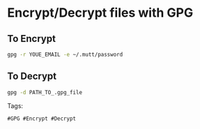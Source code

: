 # Encrypt/Decrypt files with GPG

## To Encrypt
```bash
gpg -r YOUE_EMAIL -e ~/.mutt/password
```

## To Decrypt
```bash
gpg -d PATH_TO_.gpg_file
```

Tags:
```
#GPG #Encrypt #Decrypt
```
